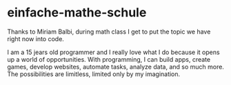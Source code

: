 # einfache-mathe-schule
Thanks to Miriam Balbi, during math class I get to put the topic we have right now into code.

I am a 15 jears old programmer and I really love what I do because it opens up a world of opportunities. With programming,
I can build apps, create games, develop websites, automate tasks, analyze data, and so much more. The possibilities are limitless, 
limited only by my imagination.

